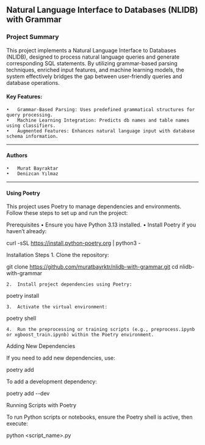 ## Natural Language Interface to Databases (NLIDB) with Grammar

### Project Summary

This project implements a Natural Language Interface to Databases (NLIDB), designed to process natural language queries and generate corresponding SQL statements. By utilizing grammar-based parsing techniques, enriched input features, and machine learning models, the system effectively bridges the gap between user-friendly queries and database operations.

#### Key Features:
	•	Grammar-Based Parsing: Uses predefined grammatical structures for query processing.
	•	Machine Learning Integration: Predicts db names and table names using classifiers.
	•	Augmented Features: Enhances natural language input with database schema information.
---
#### Authors
	•	Murat Bayraktar
	•	Denizcan Yılmaz 
---
#### Using Poetry

This project uses Poetry to manage dependencies and environments. Follow these steps to set up and run the project:

Prerequisites
	•	Ensure you have Python 3.13 installed.
	•	Install Poetry if you haven’t already:

curl -sSL https://install.python-poetry.org | python3 -



Installation Steps
	1.	Clone the repository:

git clone https://github.com/muratbayrktr/nlidb-with-grammar.git
cd nlidb-with-grammar


	2.	Install project dependencies using Poetry:

poetry install


	3.	Activate the virtual environment:

poetry shell


	4.	Run the preprocessing or training scripts (e.g., preprocess.ipynb or xgboost_train.ipynb) within the Poetry environment.

Adding New Dependencies

If you need to add new dependencies, use:

poetry add <package-name>

To add a development dependency:

poetry add --dev <package-name>

Running Scripts with Poetry

To run Python scripts or notebooks, ensure the Poetry shell is active, then execute:

python <script_name>.py